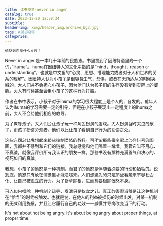 ```yaml
---
title: 读书随笔-never in anger
catalog: true
date: 2022-12-20 12:59:34
subtitle:
header-img: /img/header_img/archive_bg3.jpg
tags: #读书随笔
categories:
---
```


	愤怒到底是什么东西？

Never in anger 是一本几十年前的民族志。书里提到了因纽特语里的一个词，”ihuma“。ihuma在因纽特人的文化中指的是“mind，thought，reason or understanding“，也就是中文里的“心灵、思想、推理能力或者对于人和世界的关系的理解”。因纽特人认为小孩子是很容易生气，恐惧，或者在无所适从的时候哭喊的。大人们并不会担心小孩子，因为他们认为孩子们的生存没有受到实际上的威胁。大人有时候甚至会用小孩子的这种行为打趣。

作者在书中表示，小孩子对于ihuma的学习很大程度上是个人的、自发的。成年人认为ihuma的学习需要一定的引导，但是在小孩子展现出一定程度上的ihuma之前，大人不会给他们相应的教导。

为了教导孩子，大人们会让孩子玩一种角色扮演的游戏。大人扮演当时哭泣的孩子，而孩子扮演旁观者。他们以此让孩子看到自己行为的荒谬之处。

这些东西总让我想起来那些控制愤怒的教程。可不论那些指南配上怎样讨喜的图画，我都并不感到和它们的链接。我总感觉和他们隔着一堵墙。我管它叫不用心、不真诚。就像我评价所有我认识的朋友一样。那些书没有那种充满勇气和决心的、视死如归的真诚。

我想，小孩子的愤怒是一种机制，而君子的愤怒是伴随着必要的行动和牺牲的。说到底，愤怒只有放在情景里才能活起来。人们想避免的只是那些看起来不够社会化、让自己被孤立的行为。为了斩草除根，进而想要根除愤怒本身。

可人如何根除一种机制？疏导、发泄只是权宜之计。真正的答案当然是让这种机制在“恰当”的时候被触发。也就是说，在他人的利益被损伤的时候出发，对某一机制的无效利用施展，并且让它履行自己的功效——威慑并导向改变当下的行动。

It's not about not being angry. It's about being angry about proper things, at proper time.